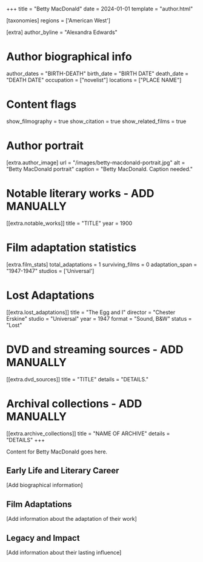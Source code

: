 +++
title = "Betty MacDonald"
date = 2024-01-01
template = "author.html"

[taxonomies]
regions = ['American West']

[extra]
author_byline = "Alexandra Edwards"

# Author biographical info
author_dates = "BIRTH-DEATH"
birth_date = "BIRTH DATE"
death_date = "DEATH DATE"
occupation = ["novelist"]
locations = ["PLACE NAME"]

# Content flags
show_filmography = true
show_citation = true
show_related_films = true

# Author portrait
[extra.author_image]
url = "/images/betty-macdonald-portrait.jpg"
alt = "Betty MacDonald portrait"
caption = "Betty MacDonald. Caption needed."

# Notable literary works - ADD MANUALLY
[[extra.notable_works]]
title = "TITLE"
year = 1900

# Film adaptation statistics
[extra.film_stats]
total_adaptations = 1
surviving_films = 0
adaptation_span = "1947-1947"
studios = ['Universal']
# Lost Adaptations
[[extra.lost_adaptations]]
title = "The Egg and I"
director = "Chester Erskine"
studio = "Universal"
year = 1947
format = "Sound, B&W"
status = "Lost"


# DVD and streaming sources - ADD MANUALLY
[[extra.dvd_sources]]
title = "TITLE"
details = "DETAILS."

# Archival collections - ADD MANUALLY
[[extra.archive_collections]]
title = "NAME OF ARCHIVE"
details = "DETAILS"
+++

Content for Betty MacDonald goes here. 

## Early Life and Literary Career

[Add biographical information]

## Film Adaptations

[Add information about the adaptation of their work]

## Legacy and Impact

[Add information about their lasting influence]

